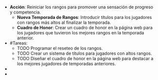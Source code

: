 - **Acción**: Reiniciar los rangos para promover una sensación de progreso y competencia.
	- **Nueva Temporada de Rangos**: Introducir títulos para los jugadores con rangos más altos al finalizar la temporada.
	- **Cuadro de Honor**: Crear un cuadro de honor en la página web para los jugadores que tuvieron los mejores rangos en la temporada anterior.
- #Tareas:
	- TODO Programar el reseteo de los rangos.
	- TODO Crear un sistema de títulos para jugadores con altos rangos.
	- TODO Diseñar el cuadro de honor en la página web para destacar a los mejores jugadores de temporadas anteriores.
-
-